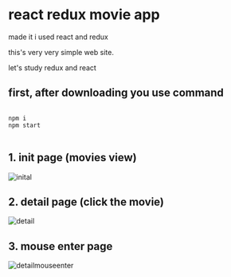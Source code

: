 # react redux movie app

made it i used react and redux

this's very very simple web site.

let's study redux and react


## first, after downloading you use command
<pre>
<code>
npm i
npm start
</code>
</pre>

## 1. init page (movies view)

![inital](https://user-images.githubusercontent.com/60745551/106716001-37341680-6641-11eb-8d4e-7efb7dd48660.PNG)

## 2. detail page (click the movie)

![detail](https://user-images.githubusercontent.com/60745551/106716349-af024100-6641-11eb-949b-f5858cc1a437.PNG)

## 3. mouse enter page

![detailmouseenter](https://user-images.githubusercontent.com/60745551/106716472-d22cf080-6641-11eb-818f-f4d741691960.PNG)
